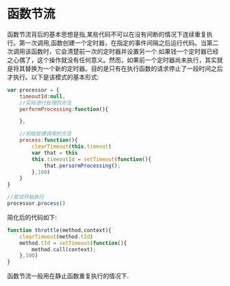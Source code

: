 # 函数节流

函数节流背后的基本思想是指,某些代码不可以在没有间断的情况下连续重复执行。第一次调用,函数创建一个定时器，在指定的事件间隔之后运行代码。当第二次调用该函数时，它会清楚前一次的定时器并设置另一个.如果钱一个定时器已经之心偶了，这个操作就没有任何意义。然而，如果前一个定时器尚未执行，其实就是将其替换为一个新的定时器。目的是只有在执行函数的请求停止了一段时间之后才执行。以下是该模式的基本形式:

``` javascript
var processor = {
    timeoutId:null,
    //实际进行处理的方法
    performProcessing:function(){

    },

    //初始处理调用的方法
    process:function(){
        clearTimeout(this.timeout)
        var that = this
        this.timeoutId = setTimeout(function(){
            that.persormProcessing();
        },100)
    }
}

//尝试开始执行
processor.process()
```

简化后的代码如下:

``` javascript
function throttle(method,context){
    clearTimeout(method.tId)
    method.tId = setTimeout(function(){
        method.call(context);
    },100)
}
```

函数节流一般用在静止函数重复执行的情况下.